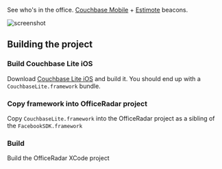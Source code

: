 
See who's in the office.  [Couchbase Mobile](http://developer.couchbase.com/mobile/) + [Estimote](http://estimote.com/) beacons.

![screenshot](http://tleyden-misc.s3.amazonaws.com/blog_images/officeradar_sm.png)

## Building the project

### Build Couchbase Lite iOS

Download [Couchbase Lite iOS](https://github.com/couchbase/couchbase-lite-ios) and build it.  You should end up with a `CouchbaseLite.framework` bundle.

### Copy framework into OfficeRadar project

Copy `CouchbaseLite.framework` into the OfficeRadar project as a sibling of the `FacebookSDK.framework`

### Build

Build the OfficeRadar XCode project
